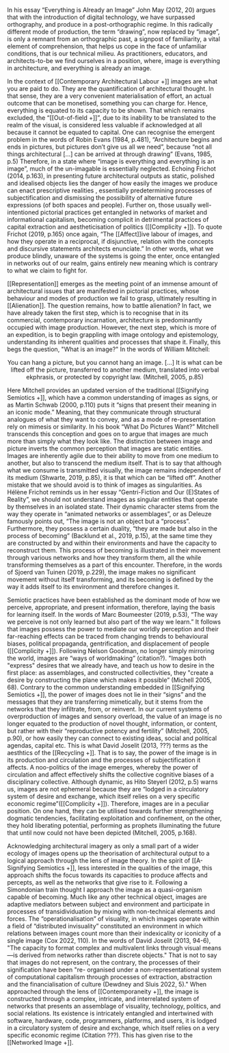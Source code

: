  In his essay “Everything is Already an Image” John May (2012, 20) argues that with the introduction of digital technology, we have surpassed orthography, and produce in a post-orthographic regime. In this radically different mode of production, the term “drawing”, now replaced by “image”, is only a remnant from an orthographic past, a signpost of familiarity, a vital element of comprehension, that helps us cope in the face of unfamiliar conditions, that is our technical milieu. As practitioners, educators, and architects-to-be we find ourselves in a position, where, image is everything in architecture, and everything is already an image.

In the context of  [[Contemporary Architectural Labour +]] images are what you are paid to do. They are the quantification of architectural thought. In that sense, they are a very convenient materialisation of effort, an actual outcome that can be monetised, something you can charge for. Hence, everything is equated to its capacity to be shown. That which remains excluded, the “[[Out-of-field +]]”, due to its inability to be translated to the realm of the visual, is considered less valuable if acknowledged at all because it cannot be equated to capital. One can recognise the emergent problem in the words of Robin Evans (1984, p.481), “Architecture begins and ends in pictures, but pictures don’t give us all we need”, because “not all things architectural […] can be arrived at through drawing” (Evans, 1985, p.5) Therefore, in a state where “image is everything and everything is an image”, much of the un-imagable is essentially neglected. Echoing Frichot (2014, p.163), in presenting future architectural outputs as static, polished and idealised objects lies the danger of how easily the images we produce can enact prescriptive realities , essentially predetermining processes of subjectification and dismissing the possibility of alternative future expressions (of both spaces and people). Further on, those usually well-intentioned pictorial practices get entangled in networks of market and informational capitalism, becoming complicit in detrimental practices of capital extraction and aestheticisation of politics ([[Complicity +]]). To quote Frichot (2019, p.165) once again, “The [[Affect]]ive labour of images, and how they operate in a reciprocal, if disjunctive, relation with the concepts and discursive statements architects enunciate.” In other words, what we produce blindly, unaware of the systems is going the enter, once entangled in networks out of our realm, gains entirely new meaning which is contrary to what we claim to fight for.

[[Representation]] emerges as the meeting point of an immense amount of architectural issues that are manifested in pictorial practices, whose behaviour and modes of production we fail to grasp, ultimately resulting in [[Alienation]]. The question remains, how to battle alienation? In fact, we have already taken the first step, which is to recognise that in its commercial, contemporary incarnation, architecture is predominantly occupied with image production. However, the next step, which is more of an expedition, is to begin grappling with image ontology and epistemology, understanding its inherent qualities and processes that shape it. Finally, this begs the question, "What is an image?" In the words of William Mitchell: 
<p align= "center">You can hang a picture, but you cannot hang an image. […] It is what can be lifted off the picture, transferred to another medium, translated into verbal ekphrasis, or protected by copyright law. (Mitchell, 2005, p.85) </p>
Here Mitchell provides an updated version of the traditional [[Signifying Semiotics +]], which have a common understanding of images as signs, or as Martin Schwab (2000, p.110) puts it “signs that present their meaning in an iconic mode.” Meaning, that they communicate through structural analogues of what they want to convey, and as a mode of re-presentation rely on mimesis or similarity. In his book “What Do Pictures Want?” Mitchell transcends this conception and goes on to argue that images are much more than simply what they look like. The distinction between image and picture inverts the common perception that images are static entities. Images are inherently agile due to their ability to move from one medium to another, but also to transcend the medium itself. That is to say that although what we consume is transmitted visually, the image remains independent of its medium (Shwarte, 2019, p.85), it is that which can be “lifted off”. Another mistake that we should avoid is to think of images as singularities. As Hélène Frichot reminds us in her essay “Gentri-Fiction and Our (E)States of Reality”, we should not understand images as singular entities that operate by themselves in an isolated state. Their dynamic character stems from the way they operate in “animated networks or assemblages”, or as Deleuze famously points out, “The image is not an object but a “process”. Furthermore, they possess a certain duality, “they are made but also in the process of becoming” (Backlund et al., 2019, p.15), at the same time they are constructed by and within their environments and have the capacity to reconstruct them. This process of becoming is illustrated in their movement through various networks and how they transform them, all the while transforming themselves as a part of this encounter. Therefore, in the words of Sjoerd van Tuinen (2019, p.229), the image makes no significant movement without itself transforming, and its becoming is defined by the way it adds itself to its environment and therefore changes it.



Semiotic practices have been established as the dominant mode of how we perceive, appropriate, and present information, therefore, laying the basis for learning itself. In the words of Marc Boumeester (2019, p.53), “The way we perceive is not only learned but also part of the way we learn.” It follows that images possess the power to mediate our worldly perception and their far-reaching effects can be traced from changing trends to behavioural biases, political propaganda, gentrification, and displacement of people ([[Complicity +]]). Following Nelson Goodman, no longer simply mirroring the world, images are “ways of worldmaking” (citation?). "Images both "express" desires that we already have, and teach us how to desire in the first place: as assemblages, and constructed collectivities, they "create a desire by constructing the plane which makes it possible” (Michell 2005, 68). Contrary to the common understanding embedded in [[Signifying Semiotics +]], the power of images does not lie in their “signs” and the messages that they are transferring mimetically, but it stems from the networks that they infiltrate, from, or reinvent. In our current systems of overproduction of images and sensory overload, the value of an image is no longer equated to the production of novel thought, information, or content, but rather with their “reproductive potency and fertility” (Mitchell, 2005, p.90), or how easily they can connect to existing ideas, social and political agendas, capital etc. This is what David Joselit (2013, ???) terms as the aesthtics of the [[Recycling +]].  That is to say, the power of the image is in its production and circulation and the processes of subjectification it affects. A noo-politics of the image emerges, whereby the power of circulation and affect effectively shifts the collective cognitive biases of a disciplinary collective. Although dynamic, as Hito Steyerl (2012, p.5) warns us, images are not ephemeral because they are “lodged in a circulatory system of desire and exchange, which itself relies on a very specific economic regime”([[Complicity +]]). Therefore, images are in a peculiar position. On one hand, they can be utilised towards further strengthening dogmatic tendencies, facilitating exploitation and confinement, on the other, they hold liberating potential, performing as prophets illuminating the future that until now could not have been depicted (Mitchell, 2005, p.168).

Acknowledging architectural imagery as only a small part of a wider ecology of images opens up the theorisation of architectural output to a logical approach through the lens of image theory. In the spirit of [[A-Signifying Semiotics +]], less interested in the qualities of the image, this approach shifts the focus towards its capacities to produce affects and percepts, as well as the networks that give rise to it. Following a Simondonian train thought I approach the image as a quasi-organism capable of becoming. Much like any other technical object, images are adaptive mediators between subject and environment and participate in processes of transidividuation by mixing with non-technical elements and forces. The “operationalisation” of visuality, in which images operate within a field of “distributed invisuality” constituted an environment in which relations between images count more than their indexicality or iconicity of a single image (Cox 2022, 110). In the words of David Joselit (2013, 94-6), "The capacity to format complex and multivalent links through visual means—is derived from networks rather than discrete objects." That is not to say that images do not represent, on the contrary, the processes of their signification have been
 "re- organised under a non-representational system of computational capitalism through processes of extraction, abstraction and the financialisation of culture (Dewdney and Sluis 2022, 5)." When approached through the lens of [[Contemporaneity +]], the image is constructed through a complex, intricate, and interrelated system of networks that presents an assemblage of visuality, technology, politics, and social relations. Its existence is intricately entangled and intertwined with software, hardware, code, programmers, platforms, and users, it is lodged in a circulatory system of desire and exchange, which itself relies on a very specific economic regime (Citation ???). This has given rise to the [[Networked Image +]]. 
